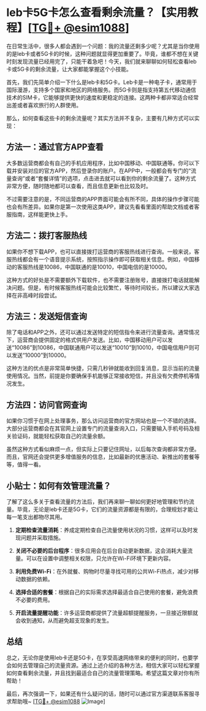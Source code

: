# leb卡5G卡怎么查看剩余流量？【实用教程】[[TG💪+ @esim1088](https://t.me/s/esim1088)]

在日常生活中，很多人都会遇到一个问题：我的流量还剩多少呢？尤其是当你使用的是leb卡或者5G卡的时候，这种问题就显得更加重要了。毕竟，谁都不想在关键时刻发现流量已经用完了，只能干着急吧！今天，我们就来聊聊如何轻松查看leb卡或5G卡的剩余流量，让大家都能掌握这个小技能。

首先，我们先简单介绍一下什么是leb卡和5G卡。Leb卡是一种电子卡，通常用于国际漫游，支持多个国家和地区的网络服务。而5G卡则是指支持第五代移动通信技术的SIM卡，它能够提供更快的速度和更稳定的连接。这两种卡都非常适合经常出差或者喜欢旅行的人群使用。

那么，如何查看这些卡的剩余流量呢？其实方法并不复杂，主要有几种方式可以实现：

## 方法一：通过官方APP查看

大多数运营商都会有自己的手机应用程序，比如中国移动、中国联通等。你可以下载并安装对应的官方APP，然后登录你的账户。在APP中，一般都会有专门的“流量查询”或者“套餐详情”的选项，点击进去就可以看到你的剩余流量了。这种方式非常方便，随时随地都可以查看，而且信息更新也比较及时。

不过需要注意的是，不同运营商的APP界面可能会有所不同，具体的操作步骤可能也会有所差异。如果你是第一次使用这类APP，建议先看看里面的帮助文档或者客服指南，这样能更快上手。

## 方法二：拨打客服热线

如果你不想下载APP，也可以直接拨打运营商的客服热线进行查询。一般来说，客服热线都会有一个语音提示系统，按照指示操作即可获取相关信息。例如，中国移动的客服热线是10086，中国联通的是10010，中国电信的是10000。

这种方式的好处是不需要额外下载软件，也不需要注册账号，直接拨打电话就能解决问题。但是，有时候客服热线可能会比较繁忙，等待时间较长，所以建议大家选择在非高峰时段尝试。

## 方法三：发送短信查询

除了电话和APP之外，还可以通过发送特定的短信指令来进行流量查询。通常情况下，运营商会提供固定的格式供用户发送。比如，中国移动用户可以发送“10086”到10086，中国联通用户可以发送“10010”到10010，中国电信用户则可以发送“10000”到10000。

这种方法的优点是非常简单快捷，只需几秒钟就能收到回复消息，显示当前的流量使用情况。当然，前提是你要确保手机能够正常接收短信，并且没有欠费停机等情况发生。

## 方法四：访问官网查询

如果你习惯于在网上处理事务，那么访问运营商的官方网站也是一个不错的选择。大部分运营商都会在其官网上设置专门的流量查询入口，只需要输入手机号码及相关验证码，就能轻松获取自己的流量余额。

虽然这种方式看似麻烦一点，但实际上只要记住网址，以后每次查询都非常方便。而且，官网还会提供更多增值服务的信息，比如最新的优惠活动、新推出的套餐等等，值得一看。

## 小贴士：如何有效管理流量？

了解了这么多关于查看流量的方法后，我们再来聊一聊如何更好地管理和节约流量。毕竟，无论是leb卡还是5G卡，它们的流量资源都是有限的，合理规划才能让每一笔支出都物尽其用。

1. **定期检查流量消耗**：养成定期检查自己流量使用状况的习惯，这样可以及时发现问题并采取措施。
   
2. **关闭不必要的后台程序**：很多应用会在后台自动更新数据，这会消耗大量流量。可以在设置中调整相关权限，只允许在Wi-Fi环境下更新内容。

3. **利用免费Wi-Fi**：在外就餐、购物时尽量寻找可用的公共Wi-Fi热点，减少对移动数据的依赖。

4. **选择合适的套餐**：根据自己的实际需求选择最适合自己使用的套餐，避免浪费不必要的费用。

5. **开启流量提醒功能**：许多运营商都提供了流量超额提醒服务，一旦接近限额就会收到通知，从而避免超支现象的发生。

## 总结

总之，无论你是使用leb卡还是5G卡，在享受高速网络带来的便利的同时，也要学会如何去管理自己的流量资源。通过上述介绍的各种方法，相信大家可以轻松掌握如何查看剩余流量，并且找到最适合自己的流量管理策略。希望这篇文章对你有所帮助！

最后，再次强调一下，如果还有什么疑问的话，随时可以通过官方渠道联系客服寻求帮助哦~ [[TG💪+ @esim1088](https://t.me/s/esim1088) ![Image](https://i.postimg.cc/4NQfJmqS/Snipaste-2025-05-13-00-14-12.png)]
